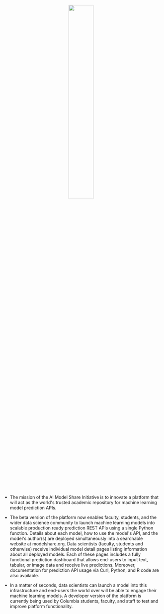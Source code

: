 <p align="center"><img width="40%" src="docs/ONNX_logo_main.png" /></p>

- The mission of the AI Model Share Initiative is to innovate a platform that will act as the world's trusted academic repository for machine learning model prediction APIs.

- The beta version of the platform now enables faculty, students, and the wider data science community to launch machine learning models into scalable production ready prediction REST APIs using a single Python function. Details about each model, how to use the model's API, and the model's author(s) are deployed simultaneously into a searchable website at modelshare.org. Data scientists (faculty, students and otherwise) receive individual model detail pages listing information about all deployed models. Each of these pages includes a fully functional prediction dashboard that allows end-users to input text, tabular, or image data and receive live predictions. Moreover, documentation for prediction API usage via Curl, Python, and R code are also available.

- In a matter of seconds, data scientists can launch a model into this infrastructure and end-users the world over will be able to engage their machine learning models. A developer version of the platform is currently being used by Columbia students, faculty, and staff to test and improve platform functionality.
